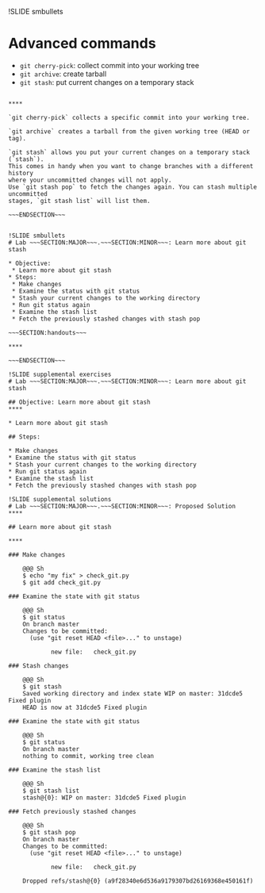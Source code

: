 !SLIDE smbullets
# Advanced commands

* `git cherry-pick`: collect commit into your working tree
* `git archive`: create tarball
* `git stash`: put current changes on a temporary stack

~~~SECTION:handouts~~~

****

`git cherry-pick` collects a specific commit into your working tree.

`git archive` creates a tarball from the given working tree (HEAD or tag).

`git stash` allows you put your current changes on a temporary stack (`stash`).
This comes in handy when you want to change branches with a different history
where your uncommitted changes will not apply.
Use `git stash pop` to fetch the changes again. You can stash multiple uncommitted
stages, `git stash list` will list them.

~~~ENDSECTION~~~


!SLIDE smbullets
# Lab ~~~SECTION:MAJOR~~~.~~~SECTION:MINOR~~~: Learn more about git stash

* Objective:
 * Learn more about git stash
* Steps:
 * Make changes
 * Examine the status with git status
 * Stash your current changes to the working directory
 * Run git status again
 * Examine the stash list
 * Fetch the previously stashed changes with stash pop

~~~SECTION:handouts~~~

****

~~~ENDSECTION~~~

!SLIDE supplemental exercises
# Lab ~~~SECTION:MAJOR~~~.~~~SECTION:MINOR~~~: Learn more about git stash

## Objective: Learn more about git stash
****

* Learn more about git stash

## Steps:

* Make changes
* Examine the status with git status
* Stash your current changes to the working directory
* Run git status again
* Examine the stash list
* Fetch the previously stashed changes with stash pop

!SLIDE supplemental solutions
# Lab ~~~SECTION:MAJOR~~~.~~~SECTION:MINOR~~~: Proposed Solution
****

## Learn more about git stash

****

### Make changes

    @@@ Sh
    $ echo "my fix" > check_git.py
    $ git add check_git.py

### Examine the state with git status

    @@@ Sh
    $ git status
    On branch master
    Changes to be committed:
      (use "git reset HEAD <file>..." to unstage)
    
           	new file:   check_git.py

### Stash changes

    @@@ Sh
    $ git stash
    Saved working directory and index state WIP on master: 31dcde5 Fixed plugin
    HEAD is now at 31dcde5 Fixed plugin

### Examine the state with git status

    @@@ Sh
    $ git status
    On branch master
    nothing to commit, working tree clean

### Examine the stash list

    @@@ Sh
    $ git stash list
    stash@{0}: WIP on master: 31dcde5 Fixed plugin

### Fetch previously stashed changes

    @@@ Sh
    $ git stash pop
    On branch master
    Changes to be committed:
      (use "git reset HEAD <file>..." to unstage)
    
           	new file:   check_git.py
    
    Dropped refs/stash@{0} (a9f28340e6d536a9179307bd26169368e450161f)
    


